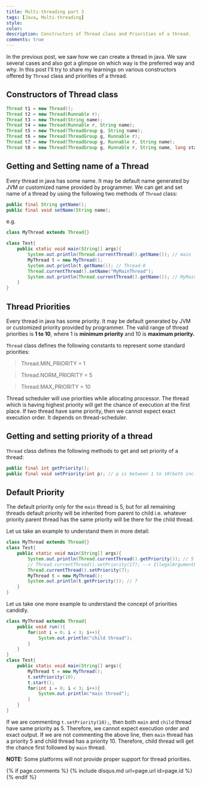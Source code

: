 ```yaml
---
title: Multi-threading part 3
tags: [Java, Multi-threading]
style: 
color: 
description: Constructors of Thread class and Priorities of a thread.
comments: true
---
```


In the previous post, we saw how we can create a thread in java. We saw several cases and also got a glimpse on which way is the preferred way and why. In this post I'll try to share my learnings on various constructors offered by `Thread` class and priorities of a thread.

## Constructors of Thread class
```java
Thread t1 = new Thread();
Thread t2 = new Thread(Runnable r);
Thread t3 = new Thread(String name);
Thread t4 = new Thread(Runnable r, String name);
Thread t5 = new Thread(ThreadGroup g, String name);
Thread t6 = new Thread(ThreadGroup g, Runnable r);
Thread t7 = new Thread(ThreadGroup g, Runnable r, String name);
Thread t8 = new Thread(ThreadGroup g, Runnable r, String name, long stackSize);
```

## Getting and Setting name of a Thread
Every thread in java has some name. It may be default name generated by JVM or customized name provided by programmer. We can get and set name of a thread by using the following two methods of `Thread` class:
```java
public final String getName();
public final void setName(String name);
```
e.g.
```java
class MyThread extends Thread{}

class Test{
    public static void main(String[] args){
        System.out.println(Thread.currentThread().getName()); // main
        MyThread t = new MyThread();
        System.out.println(t.getName()); // Thread-0
        Thread.currentThread().setName("MyMainThread");
        System.out.println(Thread.currentThread().getName()); // MyMainThread
    }
}
```

## Thread Priorities
Every thread in java has some priority. It may be default generated by JVM or customized priority provided by programmer. The valid range of thread priorities is **1 to 10**, where 1 is **minimum priority** and 10 is **maximum priority.**

`Thread` class defines the following constants to represent some standard priorities:

>Thread.MIN_PRIORITY = 1


>Thread.NORM_PRIORITY = 5


>Thread.MAX_PRIORITY = 10

Thread scheduler will use priorities while allocating processor. The thread which is having highest priority will get the chance of execution at the first place. If two thread have same priority, then we cannot expect exact execution order. It depends on thread-scheduler.

## Getting and setting priority of a thread
`Thread` class defines the following methods to get and set priority of a thread:
```java
public final int getPriority();
public final void setPriority(int p); // p is between 1 to 10(both inclusive). Otherwise, we will get runtime exception IllegalArgumentException
```
## Default Priority
The default priority only for the `main` thread is 5, but for all remaining threads default priority will be inherited from parent to child i.e. whatever priority parent thread has the same priority will be there for the child thread.

Let us take an example to understand them in more detail:
```java
class MyThread extends Thread{}
class Test{
    public static void main(String[] args){
        System.out.println(Thread.currentThread().getPriority()); // 5 
        // Thread.currentThread().setPriority(17); --> IllegalArgumentException
        Thread.currentThread().setPriority(7);
        MyThread t = new MyThread();
        System.out.println(t.getPriority()); // 7
    }
}
```

Let us take one more example to understand the concept of priorities candidly.
```java
class MyThread extends Thread{
    public void run(){
        for(int i = 0; i < 3; i++){
            System.out.println("child thread");
        }
    }
}
class Test{
    public static void main(String[] args){
        MyThread t = new MyThread();
        t.setPriority(10);
        t.start();
        for(int i = 0; i < 3; i++){
            System.out.println("main thread");
        }
    }
}
```

If we are commenting <code>t.setPriority(10);</code>, then both `main` and `child` thread have same priority as 5. Therefore, we cannot expect execution order and exact output. If we are not commenting the above line, then `main` thread has a priority 5 and child thread has a priority 10. Therefore, child thread will get the chance first followed by `main` thread.

**NOTE:** Some platforms will not provide proper support for thread priorities.

{% if page.comments %} {% include disqus.md url=page.url id=page.id %} {% endif %}
